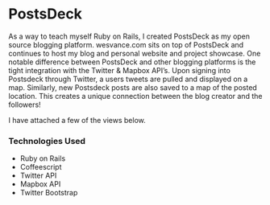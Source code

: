 # PostsDeck
As a way to teach myself Ruby on Rails, I created PostsDeck as my open source blogging platform. wesvance.com sits on top of PostsDeck and continues to host my blog and personal website and project showcase. One notable difference between PostsDeck and other blogging platforms is the tight integration with the Twitter & Mapbox API’s. Upon signing into Postsdeck through Twitter, a users tweets are pulled and displayed on a map. Similarly, new Postsdeck posts are also saved to a map of the posted location. This creates a unique connection between the blog creator and the followers!

I have attached a few of the views below. 

### Technologies Used
 - Ruby on Rails
 - Coffeescript
 - Twitter API
 - Mapbox API
 - Twitter Bootstrap 